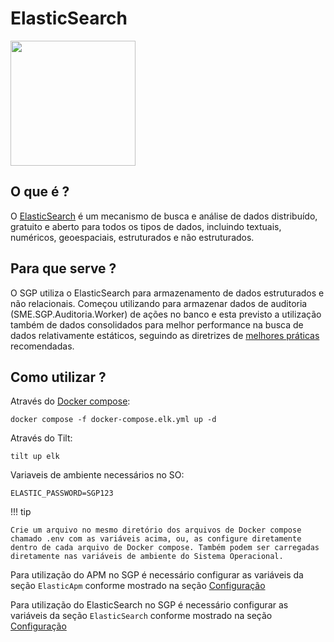 # ElasticSearch
<img src="../img/elasticsearch.png" width="200" class="center">

## O que é ?

O [ElasticSearch](https://www.elastic.co/pt/elasticsearch/ "Site Oficial") é um mecanismo de busca e análise de dados distribuído, gratuito e aberto para todos os tipos de dados, incluindo textuais, numéricos, geoespaciais, estruturados e não estruturados.

## Para que serve ?

O SGP utiliza o ElasticSearch para armazenamento de dados estruturados e não relacionais.
Começou utilizando para armazenar dados de auditoria (SME.SGP.Auditoria.Worker) de ações no banco e esta previsto a utilização também de dados consolidados para melhor performance na busca de dados relativamente estáticos, seguindo as diretrizes de [melhores práticas](https://learn.microsoft.com/pt-br/azure/architecture/best-practices/caching) recomendadas.

## Como utilizar ?

Através do [Docker compose](https://github.com/prefeiturasp/SME-NovoSGP/blob/master/docker-compose.elk.yml "docker-compose.elk.yml"):

```
docker compose -f docker-compose.elk.yml up -d
```

Através do Tilt:
```
tilt up elk
```
Variaveis de ambiente necessários no SO:

```
ELASTIC_PASSWORD=SGP123
```

!!! tip

    Crie um arquivo no mesmo diretório dos arquivos de Docker compose chamado .env com as variáveis acima, ou, as configure diretamente dentro de cada arquivo de Docker compose. Também podem ser carregadas diretamente nas variáveis de ambiente do Sistema Operacional.

Para utilização do APM no SGP é necessário configurar as variáveis da seção `ElasticApm` conforme mostrado na seção [Configuração](apmsecret.md)

Para utilização do ElasticSearch no SGP é necessário configurar as variáveis da seção `ElasticSearch` conforme mostrado na seção [Configuração](elasticsearchsecret.md)
